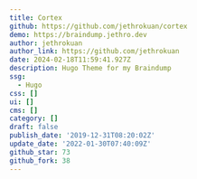 ```yaml
---
title: Cortex
github: https://github.com/jethrokuan/cortex
demo: https://braindump.jethro.dev
author: jethrokuan
author_link: https://github.com/jethrokuan
date: 2024-02-18T11:59:41.927Z
description: Hugo Theme for my Braindump
ssg:
  - Hugo
css: []
ui: []
cms: []
category: []
draft: false
publish_date: '2019-12-31T08:20:02Z'
update_date: '2022-01-30T07:40:09Z'
github_star: 73
github_fork: 38
---
```

